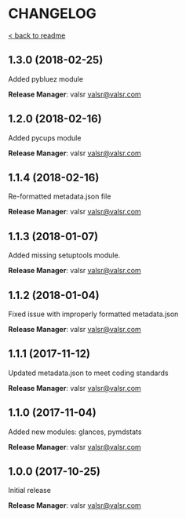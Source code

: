 # CHANGELOG

[< back to readme](README.md)

## 1.3.0 (2018-02-25)

Added pybluez module

**Release Manager**: valsr <valsr@valsr.com>

## 1.2.0 (2018-02-16)

Added pycups module

**Release Manager**: valsr <valsr@valsr.com>

## 1.1.4 (2018-02-16)

Re-formatted metadata.json file

**Release Manager**: valsr <valsr@valsr.com>

## 1.1.3 (2018-01-07)

Added missing setuptools module.

**Release Manager**: valsr <valsr@valsr.com>

## 1.1.2 (2018-01-04)

Fixed issue with improperly formatted metadata.json

**Release Manager**: valsr <valsr@valsr.com>

## 1.1.1 (2017-11-12)

Updated metadata.json to meet coding standards

**Release Manager**: valsr <valsr@valsr.com>

## 1.1.0 (2017-11-04)

Added new modules: glances, pymdstats

**Release Manager**: valsr <valsr@valsr.com>

## 1.0.0 (2017-10-25)

Initial release

**Release Manager**: valsr <valsr@valsr.com>

